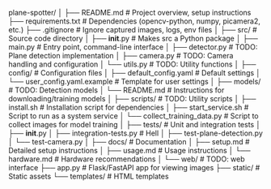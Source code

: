 plane-spotter/
│
├── README.md                     # Project overview, setup instructions
├── requirements.txt              # Dependencies (opencv-python, numpy, picamera2, etc.)
├── .gitignore                    # Ignore captured images, logs, env files
│
├── src/                          # Source code directory
│   ├── __init__.py               # Makes src a Python package
│   ├── main.py                   # Entry point, command-line interface
│   ├── detector.py               # TODO: Plane detection implementation
│   ├── camera.py                 # TODO: Camera handling and configuration
│   └── utils.py                  # TODO: Utility functions
│
├── config/                       # Configuration files
│   ├── default_config.yaml       # Default settings
│   └── user_config.yaml.example  # Template for user settings
│
├── models/                       # TODO: Detection models
│   └── README.md                 # Instructions for downloading/training models
│
├── scripts/                      # TODO: Utility scripts
│   ├── install.sh                # Installation script for dependencies
│   ├── start_service.sh          # Script to run as a system service
│   └── collect_training_data.py  # Script to collect images for model training
│
├── tests/                        # Unit and integration tests
│   ├── __init__.py
│   ├── integration-tests.py      # Hell
│   ├── test-plane-detection.py
│   └── test-camera.py
│
├── docs/                         # Documentation
│   ├── setup.md                  # Detailed setup instructions
│   ├── usage.md                  # Usage instructions
│   └── hardware.md               # Hardware recommendations
│
└── web/                          # TODO: web interface
    ├── app.py                    # Flask/FastAPI app for viewing images
    ├── static/                   # Static assets
    └── templates/                # HTML templates